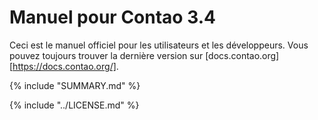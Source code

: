 # Manuel pour Contao 3.4

Ceci est le manuel officiel pour les utilisateurs et les développeurs. Vous
pouvez toujours trouver la dernière version sur [docs.contao.org][https://docs.contao.org/].


{% include "SUMMARY.md" %}

{% include "../LICENSE.md" %}
